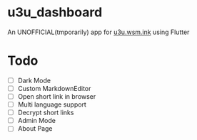 # u3u_dashboard

An UNOFFICIAL(tmporarily) app for [u3u.wsm.ink](https://u3u.wsm.ink) using Flutter

# Todo

- [ ] Dark Mode
- [ ] Custom MarkdownEditor
- [ ] Open short link in browser
- [ ] Multi language support
- [ ] Decrypt short links
- [ ] Admin Mode
- [ ] About Page
